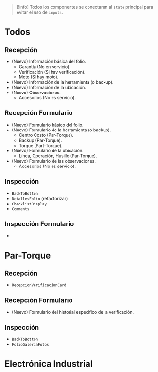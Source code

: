 
> [!info]
> Todos los componentes se conectaran al ``state`` principal para evitar el uso de ``inputs``.

# Todos
## Recepción
- (Nuevo) Información básica del folio.
	- Garantía (No en servicio).
	- Verificación (Si hay verificación).
	- Moto (Si hay moto).
- (Nuevo) Información de la herramienta (o backup).
- (Nuevo) Información de la ubicación.
- (Nuevo) Observaciones.
	- Accesorios (No es servicio).
## Recepción Formulario
- (Nuevo) Formulario básico del folio.
- (Nuevo) Formulario de la herramienta (o backup).
	- Centro Costo (Par-Torque).
	- Backup (Par-Torque).
	- Torque (Part-Torque).
- (Nuevo) Formulario de la ubicación.
	- Línea, Operación, Husillo (Par-Torque).
- (Nuevo) Formulario de las observaciones.
	- Accesorios (No es servicio).
## Inspección
- `BackToBotton`
- `DetallesFolio` (refactorizar)
- `ChecklistDisplay`
- `Comments`
## Inspección Formulario
- 

# Par-Torque
## Recepción
- ``RecepcionVerificacionCard``
## Recepción Formulario
- (Nuevo) Formulario del historial especifico de la verificación.
## Inspección
- `BackToBotton`
- `FolioGaleriaFotos`
# Electrónica Industrial